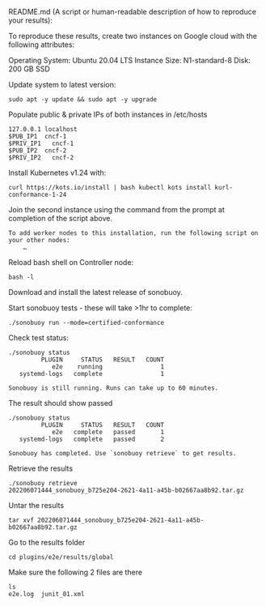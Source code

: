 README.md (A script or human-readable description of how to reproduce
your results):

To reproduce these results, create two instances on Google cloud with the following attributes:

Operating System: Ubuntu 20.04 LTS
Instance Size: N1-standard-8
Disk: 200 GB SSD

Update system to latest version:

````
sudo apt -y update && sudo apt -y upgrade
````

Populate public & private IPs of both instances in /etc/hosts

````
127.0.0.1 localhost
$PUB_IP1  cncf-1
$PRIV_IP1   cncf-1
$PUB_IP2  cncf-2
$PRIV_IP2   cncf-2
````

Install Kubernetes v1.24 with:
```
curl https://kots.io/install | bash kubectl kots install kurl-conformance-1-24
```

Join the second instance using the command from the prompt at completion of the script above.

```
To add worker nodes to this installation, run the following script on your other nodes:
    …
```

Reload bash shell on Controller node:
```
bash -l
```

Download and install the latest release of sonobuoy.

Start sonobuoy tests - these will take >1hr to complete:

```
./sonobuoy run --mode=certified-conformance
```

Check test status:

```
./sonobuoy status
         PLUGIN     STATUS   RESULT   COUNT
            e2e    running                1
   systemd-logs   complete                1

Sonobuoy is still running. Runs can take up to 60 minutes.
```

The result should show passed
```
./sonobuoy status
         PLUGIN     STATUS   RESULT   COUNT
            e2e   complete   passed       1
   systemd-logs   complete   passed       2

Sonobuoy has completed. Use `sonobuoy retrieve` to get results.
```

Retrieve the results
```
./sonobuoy retrieve
202206071444_sonobuoy_b725e204-2621-4a11-a45b-b02667aa8b92.tar.gz
```

Untar the results
```
tar xvf 202206071444_sonobuoy_b725e204-2621-4a11-a45b-b02667aa8b92.tar.gz
```

Go to the results folder
```
cd plugins/e2e/results/global
```

Make sure the following 2 files are there
```
ls
e2e.log  junit_01.xml
```
